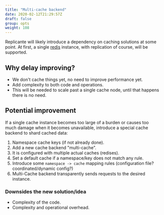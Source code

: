 ```yaml
---
title: "Multi-cache backend"
date: 2020-02-12T21:29:57Z
draft: false
group: opts
weight: 108
---
```


Replicante will likely introduce a dependency on caching solutions at some point.
At first, a single [redis](https://redis.io/) instance, with replication of course, will be supported.


## Why delay improving?
  * We don't cache things yet, no need to improve performance yet.
  * Add complexity to both code and operations.
  * This will be needed to scale past a single cache node, until that happens there is no need.


## Potential improvement
If a single cache instance becomes too large of a burden or causes too much damage when it becomes
unavailable, introduce a special cache backend to shard cached data:

  1. Namespace cache keys (if not already done).
  2. Add a new cache backend "multi-cache".
  3. It is configured with multiple actual caches (redises).
  4. Set a default cache if a namespace/key does not match any rule.
  5. Introduce some `namespace -> cache` mapping rules (configuration file? coordinated/dynamic config?)
  6. Multi-Cache backend transparently sends requests to the desired instance.


### Downsides the new solution/idea
  * Complexity of the code.
  * Complexity and operational overhead.
